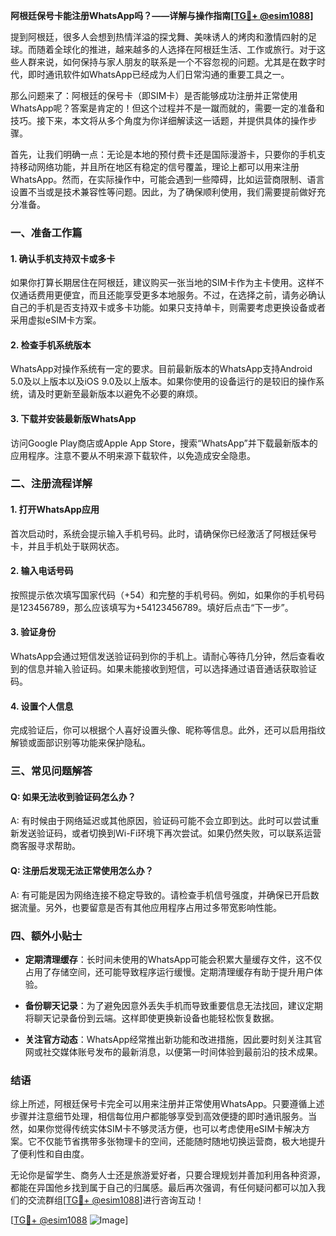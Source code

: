 **阿根廷保号卡能注册WhatsApp吗？——详解与操作指南[[TG💪+ @esim1088](https://t.me/s/esim1088)]**

提到阿根廷，很多人会想到热情洋溢的探戈舞、美味诱人的烤肉和激情四射的足球。而随着全球化的推进，越来越多的人选择在阿根廷生活、工作或旅行。对于这些人群来说，如何保持与家人朋友的联系是一个不容忽视的问题。尤其是在数字时代，即时通讯软件如WhatsApp已经成为人们日常沟通的重要工具之一。

那么问题来了：阿根廷的保号卡（即SIM卡）是否能够成功注册并正常使用WhatsApp呢？答案是肯定的！但这个过程并不是一蹴而就的，需要一定的准备和技巧。接下来，本文将从多个角度为你详细解读这一话题，并提供具体的操作步骤。

首先，让我们明确一点：无论是本地的预付费卡还是国际漫游卡，只要你的手机支持移动网络功能，并且所在地区有稳定的信号覆盖，理论上都可以用来注册WhatsApp。然而，在实际操作中，可能会遇到一些障碍，比如运营商限制、语言设置不当或是技术兼容性等问题。因此，为了确保顺利使用，我们需要提前做好充分准备。

### **一、准备工作篇**

#### **1. 确认手机支持双卡或多卡**
如果你打算长期居住在阿根廷，建议购买一张当地的SIM卡作为主卡使用。这样不仅通话费用更便宜，而且还能享受更多本地服务。不过，在选择之前，请务必确认自己的手机是否支持双卡或多卡功能。如果只支持单卡，则需要考虑更换设备或者采用虚拟eSIM卡方案。

#### **2. 检查手机系统版本**
WhatsApp对操作系统有一定的要求。目前最新版本的WhatsApp支持Android 5.0及以上版本以及iOS 9.0及以上版本。如果你使用的设备运行的是较旧的操作系统，请及时更新至最新版本以避免不必要的麻烦。

#### **3. 下载并安装最新版WhatsApp**
访问Google Play商店或Apple App Store，搜索“WhatsApp”并下载最新版本的应用程序。注意不要从不明来源下载软件，以免造成安全隐患。

### **二、注册流程详解**

#### **1. 打开WhatsApp应用**
首次启动时，系统会提示输入手机号码。此时，请确保你已经激活了阿根廷保号卡，并且手机处于联网状态。

#### **2. 输入电话号码**
按照提示依次填写国家代码（+54）和完整的手机号码。例如，如果你的手机号码是123456789，那么应该填写为+54123456789。填好后点击“下一步”。

#### **3. 验证身份**
WhatsApp会通过短信发送验证码到你的手机上。请耐心等待几分钟，然后查看收到的信息并输入验证码。如果未能接收到短信，可以选择通过语音通话获取验证码。

#### **4. 设置个人信息**
完成验证后，你可以根据个人喜好设置头像、昵称等信息。此外，还可以启用指纹解锁或面部识别等功能来保护隐私。

### **三、常见问题解答**

#### **Q: 如果无法收到验证码怎么办？**
A: 有时候由于网络延迟或其他原因，验证码可能不会立即到达。此时可以尝试重新发送验证码，或者切换到Wi-Fi环境下再次尝试。如果仍然失败，可以联系运营商客服寻求帮助。

#### **Q: 注册后发现无法正常使用怎么办？**
A: 有可能是因为网络连接不稳定导致的。请检查手机信号强度，并确保已开启数据流量。另外，也要留意是否有其他应用程序占用过多带宽影响性能。

### **四、额外小贴士**

- **定期清理缓存**：长时间未使用的WhatsApp可能会积累大量缓存文件，这不仅占用了存储空间，还可能导致程序运行缓慢。定期清理缓存有助于提升用户体验。
  
- **备份聊天记录**：为了避免因意外丢失手机而导致重要信息无法找回，建议定期将聊天记录备份到云端。这样即使更换新设备也能轻松恢复数据。

- **关注官方动态**：WhatsApp经常推出新功能和改进措施，因此要时刻关注其官网或社交媒体账号发布的最新消息，以便第一时间体验到最前沿的技术成果。

### **结语**

综上所述，阿根廷保号卡完全可以用来注册并正常使用WhatsApp。只要遵循上述步骤并注意细节处理，相信每位用户都能够享受到高效便捷的即时通讯服务。当然，如果你觉得传统实体SIM卡不够灵活方便，也可以考虑使用eSIM卡解决方案。它不仅能节省携带多张物理卡的空间，还能随时随地切换运营商，极大地提升了便利性和自由度。

无论你是留学生、商务人士还是旅游爱好者，只要合理规划并善加利用各种资源，都能在异国他乡找到属于自己的归属感。最后再次强调，有任何疑问都可以加入我们的交流群组[[TG💪+ @esim1088](https://t.me/s/esim1088)]进行咨询互动！

[[TG💪+ @esim1088](https://t.me/s/esim1088) ![Image](https://i.postimg.cc/4NQfJmqS/Snipaste-2025-05-13-00-14-12.png)]